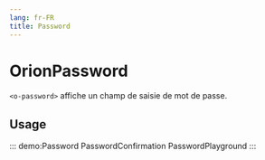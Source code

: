 ```yaml
---
lang: fr-FR
title: Password
---
```


# OrionPassword

`<o-password>` affiche un champ de saisie de mot de passe.

## Usage

::: demo:Password
PasswordConfirmation
PasswordPlayground
:::

<attribute-table/>
